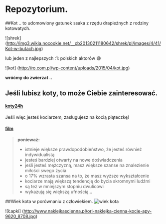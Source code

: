# Repozytorium.

##Kot
.. to udomowiony gatunek ssaka z rzędu drapieżnych z rodziny kotowatych.

![shrek] (http://img3.wikia.nocookie.net/__cb20130211180642/shrek/pl/images/4/41/Kot-w-butach.jpg)


lub jeden z najlepszych :1: polskich aktorów :smile:

![kot] (http://ro.com.pl/wp-content/uploads/2015/04/kot.jpg)

**wróćmy do zwierzat ..**

## Jeśli lubisz koty, to może Ciebie zainteresować.

#### <i class="icon-file"></i>[koty24h](http://www.koty.pl/)

Jeśli więc jesteś kociarzem, zasługujesz na kocią piąteczkę!

#### <i class="icon-file"></i>[film](http://vader.joemonster.org/upload/qeg/1056984e6d62d7615.gif)

>**ponieważ:** 
>* istnieje większe prawdopodobieństwo, że jesteś również indywidualistą
>* jesteś bardziej otwarty na nowe doświadczenia
>* jeśli jesteś mężczyzną, masz większe szanse na znalezienie miłości swego życia
>* o 17% wzrasta szansa na to, że masz wyższe wykształcenie
>* kociarze mają większą tendencję do bycia skromnymi ludźmi
>* są też w mniejszym stopniu dwulicowi
>* wykazują się większą ufnością...

##Wiek kota w porównaniu z człowiekiem.
![wiek kota](http://pupilki.c0.pl/wp-content/uploads/2010/06/tabela.png)

![Łapki] (http://www.naklejkascienna.pl/ori-naklejka-cienna-kocie-apy-9620_8708.jpg)
